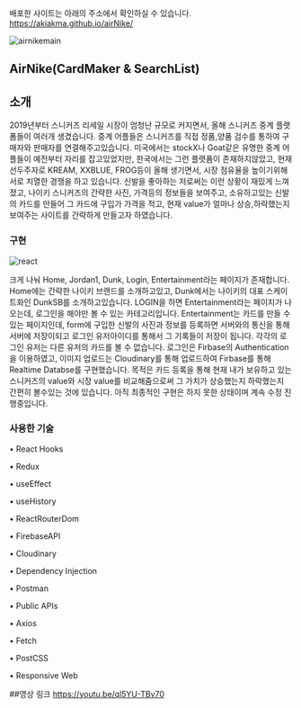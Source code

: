 배포한 사이트는 아래의 주소에서 확인하실 수 있습니다. https://akiakma.github.io/airNike/

![airnikemain](https://user-images.githubusercontent.com/56889320/96362082-bde1e800-1165-11eb-96cf-89b927464311.png)


## AirNike(CardMaker & SearchList)


## 소개

2019년부터 스니커즈 리세일 시장이 엄청난 규모로 커지면서, 올해 스니커즈 중계 플랫폼들이 여러개 생겼습니다.
중계 어플들은 스니커즈를 직접 정품,양품 검수를 통하여 구매자와 판매자를 연결해주고있습니다. 
미국에서는 stockX나 Goat같은 유명한 중계 어플들이 예전부터 자리를 잡고있었지만, 한국에서는 그런 플랫폼이 존재하지않았고,
현재 선두주자로 KREAM, XXBLUE, FROG등이 올해 생기면서, 시장 점유율을 높이기위해 서로 치열한 경쟁을 하고 있습니다.
신발을 좋아하는 저로써는 이런 상황이 재밌게 느껴졌고, 나이키 스니커즈의 간략한 사진, 가격등의 정보들을 보여주고, 소유하고있는 
신발의 카드를 만들어 그 카드에 구입가 가격을 적고, 현재 value가 얼마나 상승,하락했는지 보여주는 사이트를 간략하게 만들고자 하였습니다.



### 구현
![react](https://user-images.githubusercontent.com/56889320/96362028-5461d980-1165-11eb-8d0f-368bd562faeb.png)

크게 나눠 Home, Jordan1, Dunk, Login, Entertainment라는 페이지가 존재합니다.
Home에는 간략한 나이키 브랜드를 소개하고있고, Dunk에서는 나이키의 대표 스케이트화인 DunkSB를 소개하고있습니다.
LOGIN을 하면 Entertainment라는 페이지가 나오는데, 로그인을 해야만 볼 수 있는 카테고리입니다.
Entertainment는 카드를 만들 수 있는 페이지인데, form에 구입한 신발의 사진과 정보를 등록하면 서버와의 통신을 통해 서버에 저장이되고
로그인 유저아이디를 통해서 그 기록들이 저장이 됩니다. 각각의 로그인 유저는 다른 유저의 카드를 볼 수 없습니다.
로그인은 Firbase의 Authentication을 이용하였고, 이미지 업로드는 Cloudinary를 통해 업로드하여 Firbase를 통해 Realtime Databse를 구현했습니다.
목적은 카드 등록을 통해 현재 내가 보유하고 있는 스니커즈의 value와 시장 value를 비교해줌으로써 그 가치가 상승했는지 하락했는지 간편히 볼수있는 것에 있습니다.
아직 최종적인 구현은 하지 못한 상태이며 계속 수정 진행중입니다.


### 사용한 기술

•	React Hooks

•	Redux

•	useEffect

•	useHistory

•	ReactRouterDom

•	FirebaseAPI

•	Cloudinary

•	Dependency Injection

•	Postman

• Public APIs

•	Axios

•	Fetch

•	PostCSS

•	Responsive Web


##영상 링크
https://youtu.be/ql5YU-TBv70


